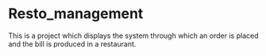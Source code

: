 # Resto_management
This is a project which displays the system through which an order is placed and the bill is produced in a restaurant.
